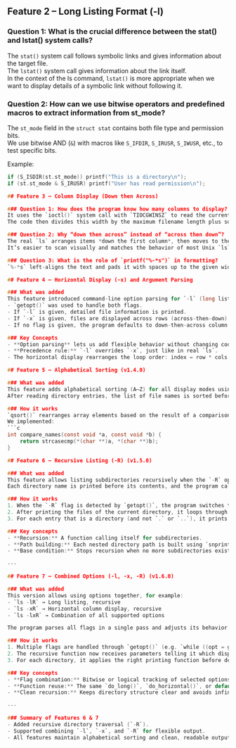 ## Feature 2 – Long Listing Format (-l)

### Question 1: What is the crucial difference between the stat() and lstat() system calls?
The `stat()` system call follows symbolic links and gives information about the target file.  
The `lstat()` system call gives information about the link itself.  
In the context of the ls command, `lstat()` is more appropriate when we want to display details of a symbolic link without following it.

### Question 2: How can we use bitwise operators and predefined macros to extract information from st_mode?
The `st_mode` field in the `struct stat` contains both file type and permission bits.  
We use bitwise AND (`&`) with macros like `S_IFDIR`, `S_IRUSR`, `S_IWUSR`, etc., to test specific bits.

Example:
```c
if (S_ISDIR(st.st_mode)) printf("This is a directory\n");
if (st.st_mode & S_IRUSR) printf("User has read permission\n");

## Feature 3 – Column Display (Down then Across)

### Question 1: How does the program know how many columns to display?
It uses the `ioctl()` system call with `TIOCGWINSZ` to read the current terminal width (number of columns).  
The code then divides this width by the maximum filename length plus some spacing to calculate how many columns can fit.

### Question 2: Why “down then across” instead of “across then down”?
The real `ls` arranges items *down the first column*, then moves to the next column to keep items grouped logically.  
It’s easier to scan visually and matches the behavior of most Unix `ls` implementations.

### Question 3: What is the role of `printf("%-*s")` in formatting?
`%-*s` left-aligns the text and pads it with spaces up to the given width, ensuring that all filenames line up in neat columns.

## Feature 4 – Horizontal Display (-x) and Argument Parsing

### What was added
This feature introduced command-line option parsing for `-l` (long listing) and `-x` (horizontal display).  
- `getopt()` was used to handle both flags.  
- If `-l` is given, detailed file information is printed.  
- If `-x` is given, files are displayed across rows (across-then-down).  
- If no flag is given, the program defaults to down-then-across column display.

### Key Concepts
- **Option parsing** lets us add flexible behavior without changing code logic.  
- **Precedence rule:** `-l` overrides `-x`, just like in real `ls`.  
- The horizontal display rearranges the loop order: index = row * cols + col.

## Feature 5 – Alphabetical Sorting (v1.4.0)

### What was added
This feature adds alphabetical sorting (A–Z) for all display modes using the C library function `qsort()`.  
After reading directory entries, the list of file names is sorted before printing.

### How it works
`qsort()` rearranges array elements based on the result of a comparison function.  
We implemented:
```c
int compare_names(const void *a, const void *b) {
    return strcasecmp(*(char **)a, *(char **)b);
}

## Feature 6 – Recursive Listing (-R) (v1.5.0)

### What was added
This feature allows listing subdirectories recursively when the `-R` option is used.  
Each directory name is printed before its contents, and the program calls itself for every subdirectory found inside.

### How it works
1. When the `-R` flag is detected by `getopt()`, the program switches to recursive mode.  
2. After printing the files of the current directory, it loops through all entries.  
3. For each entry that is a directory (and not `.` or `..`), it prints the path and calls the listing function again on that path.

### Key concepts
- **Recursion:** A function calling itself for subdirectories.
- **Path building:** Each nested directory path is built using `snprintf(path, "%s/%s", current, entry)`.
- **Base condition:** Stops recursion when no more subdirectories exist.

---

## Feature 7 – Combined Options (-l, -x, -R) (v1.6.0)

### What was added
This version allows using options together, for example:
- `ls -lR` → Long listing, recursive  
- `ls -xR` → Horizontal column display, recursive  
- `ls -lxR` → Combination of all supported options  

The program parses all flags in a single pass and adjusts its behavior accordingly.

### How it works
1. Multiple flags are handled through `getopt()` (e.g. `while ((opt = getopt(argc, argv, "lxR")) != -1)`).
2. The recursive function now receives parameters telling it which display mode to use.
3. For each directory, it applies the right printing function before descending into subdirectories.

### Key concepts
- **Flag combination:** Bitwise or logical tracking of selected options.  
- **Function reuse:** The same `do_long()`, `do_horizontal()`, or default printer is reused recursively.  
- **Clean recursion:** Keeps directory structure clear and avoids infinite loops by skipping `.` and `..`.

---

### Summary of Features 6 & 7
- Added recursive directory traversal (`-R`).
- Supported combining `-l`, `-x`, and `-R` for flexible output.
- All features maintain alphabetical sorting and clean, readable output.
